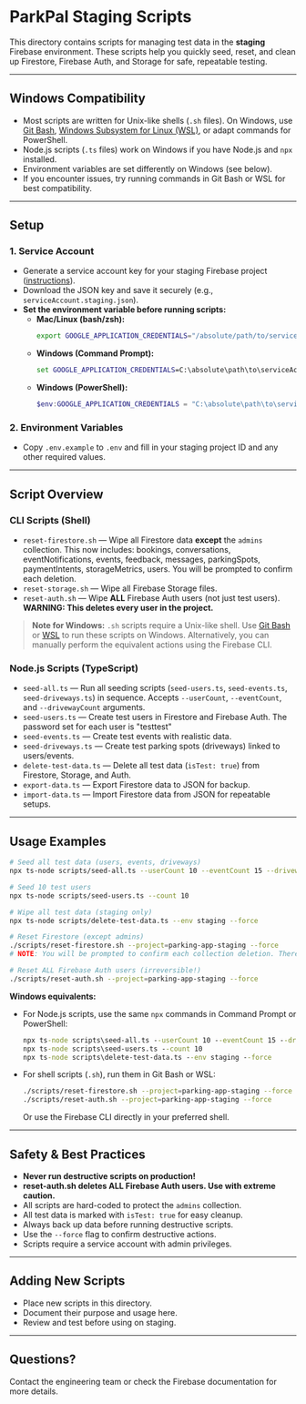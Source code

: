 # ParkPal Staging Scripts

This directory contains scripts for managing test data in the **staging** Firebase environment. These scripts help you quickly seed, reset, and clean up Firestore, Firebase Auth, and Storage for safe, repeatable testing.

---

## **Windows Compatibility**

- Most scripts are written for Unix-like shells (`.sh` files). On Windows, use [Git Bash](https://gitforwindows.org/), [Windows Subsystem for Linux (WSL)](https://learn.microsoft.com/en-us/windows/wsl/), or adapt commands for PowerShell.
- Node.js scripts (`.ts` files) work on Windows if you have Node.js and `npx` installed.
- Environment variables are set differently on Windows (see below).
- If you encounter issues, try running commands in Git Bash or WSL for best compatibility.

---

## **Setup**

### 1. **Service Account**

- Generate a service account key for your staging Firebase project ([instructions](https://cloud.google.com/iam/docs/creating-managing-service-account-keys)).
- Download the JSON key and save it securely (e.g., `serviceAccount.staging.json`).
- **Set the environment variable before running scripts:**
  - **Mac/Linux (bash/zsh):**
    ```sh
    export GOOGLE_APPLICATION_CREDENTIALS="/absolute/path/to/serviceAccount.staging.json"
    ```
  - **Windows (Command Prompt):**
    ```cmd
    set GOOGLE_APPLICATION_CREDENTIALS=C:\absolute\path\to\serviceAccount.staging.json
    ```
  - **Windows (PowerShell):**
    ```powershell
    $env:GOOGLE_APPLICATION_CREDENTIALS = "C:\absolute\path\to\serviceAccount.staging.json"
    ```

### 2. **Environment Variables**

- Copy `.env.example` to `.env` and fill in your staging project ID and any other required values.

---

## **Script Overview**

### **CLI Scripts (Shell)**

- `reset-firestore.sh` — Wipe all Firestore data **except** the `admins` collection. This now includes: bookings, conversations, eventNotifications, events, feedback, messages, parkingSpots, paymentIntents, storageMetrics, users. You will be prompted to confirm each deletion.
- `reset-storage.sh` — Wipe all Firebase Storage files.
- `reset-auth.sh` — Wipe **ALL** Firebase Auth users (not just test users). **WARNING: This deletes every user in the project.**

> **Note for Windows:** `.sh` scripts require a Unix-like shell. Use [Git Bash](https://gitforwindows.org/) or [WSL](https://learn.microsoft.com/en-us/windows/wsl/) to run these scripts on Windows. Alternatively, you can manually perform the equivalent actions using the Firebase CLI.

### **Node.js Scripts (TypeScript)**

- `seed-all.ts` — Run all seeding scripts (`seed-users.ts`, `seed-events.ts`, `seed-driveways.ts`) in sequence. Accepts `--userCount`, `--eventCount`, and `--drivewayCount` arguments.
- `seed-users.ts` — Create test users in Firestore and Firebase Auth. The password set for each user is "testtest"
- `seed-events.ts` — Create test events with realistic data.
- `seed-driveways.ts` — Create test parking spots (driveways) linked to users/events.
- `delete-test-data.ts` — Delete all test data (`isTest: true`) from Firestore, Storage, and Auth.
- `export-data.ts` — Export Firestore data to JSON for backup.
- `import-data.ts` — Import Firestore data from JSON for repeatable setups.

---

## **Usage Examples**

```sh
# Seed all test data (users, events, driveways)
npx ts-node scripts/seed-all.ts --userCount 10 --eventCount 15 --drivewayCount 20

# Seed 10 test users
npx ts-node scripts/seed-users.ts --count 10

# Wipe all test data (staging only)
npx ts-node scripts/delete-test-data.ts --env staging --force

# Reset Firestore (except admins)
./scripts/reset-firestore.sh --project=parking-app-staging --force
# NOTE: You will be prompted to confirm each collection deletion. There is no --yes flag for firestore:delete.

# Reset ALL Firebase Auth users (irreversible!)
./scripts/reset-auth.sh --project=parking-app-staging --force
```

**Windows equivalents:**

- For Node.js scripts, use the same `npx` commands in Command Prompt or PowerShell:
  ```cmd
  npx ts-node scripts\seed-all.ts --userCount 10 --eventCount 15 --drivewayCount 20
  npx ts-node scripts\seed-users.ts --count 10
  npx ts-node scripts\delete-test-data.ts --env staging --force
  ```
- For shell scripts (`.sh`), run them in Git Bash or WSL:
  ```sh
  ./scripts/reset-firestore.sh --project=parking-app-staging --force
  ./scripts/reset-auth.sh --project=parking-app-staging --force
  ```
  Or use the Firebase CLI directly in your preferred shell.

---

## **Safety & Best Practices**

- **Never run destructive scripts on production!**
- **reset-auth.sh deletes ALL Firebase Auth users. Use with extreme caution.**
- All scripts are hard-coded to protect the `admins` collection.
- All test data is marked with `isTest: true` for easy cleanup.
- Always back up data before running destructive scripts.
- Use the `--force` flag to confirm destructive actions.
- Scripts require a service account with admin privileges.

---

## **Adding New Scripts**

- Place new scripts in this directory.
- Document their purpose and usage here.
- Review and test before using on staging.

---

## **Questions?**

Contact the engineering team or check the Firebase documentation for more details.
